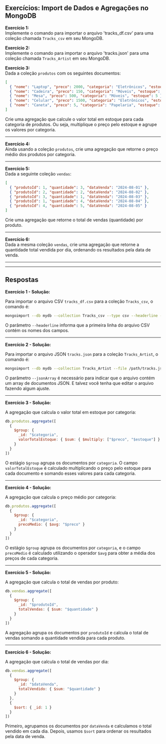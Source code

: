 ## Exercícios: Import de Dados e Agregações no MongoDB

**Exercício 1:**  
Implemente o comando para importar o arquivo 'tracks_df.csv' para uma coleção chamada `Tracks_csv` em seu MongoDB.

**Exercício 2:**  
Implemente o comando para importar o arquivo 'tracks.json' para uma coleção chamada `Tracks_Artist` em seu MongoDB.

**Exercício 3:**  
Dada a coleção `produtos` com os seguintes documentos:

```json
[
  { "nome": "Laptop", "preco": 2000, "categoria": "Eletrônicos", "estoque": 10 },
  { "nome": "Cadeira", "preco": 150, "categoria": "Móveis", "estoque": 20 },
  { "nome": "Mesa", "preco": 500, "categoria": "Móveis", "estoque": 5 },
  { "nome": "Celular", "preco": 1500, "categoria": "Eletrônicos", "estoque": 8 },
  { "nome": "Caneta", "preco": 5, "categoria": "Papelaria", "estoque": 100 }
]
```

Crie uma agregação que calcule o valor total em estoque para cada categoria de produtos. Ou seja, multiplique o preço pelo estoque e agrupe os valores por categoria.

---

**Exercício 4:**  
Ainda usando a coleção `produtos`, crie uma agregação que retorne o preço médio dos produtos por categoria.

---

**Exercício 5:**  
Dada a seguinte coleção `vendas`:

```json
[
  { "produtoId": 1, "quantidade": 3, "dataVenda": "2024-08-01" },
  { "produtoId": 2, "quantidade": 2, "dataVenda": "2024-08-02" },
  { "produtoId": 3, "quantidade": 1, "dataVenda": "2024-08-03" },
  { "produtoId": 1, "quantidade": 4, "dataVenda": "2024-08-04" },
  { "produtoId": 4, "quantidade": 5, "dataVenda": "2024-08-05" }
]
```

Crie uma agregação que retorne o total de vendas (quantidade) por produto.

---

**Exercício 6:**  
Dada a mesma coleção `vendas`, crie uma agregação que retorne a quantidade total vendida por dia, ordenando os resultados pela data de venda.

---

---

## Respostas  

**Exercício 1 - Solução:**

Para importar o arquivo CSV `tracks_df.csv` para a coleção `Tracks_csv`, o comando é:

```bash
mongoimport --db mydb --collection Tracks_csv --type csv --headerline --file /path/tracks_df.csv
```

O parâmetro `--headerline` informa que a primeira linha do arquivo CSV contém os nomes dos campos.

---

**Exercício 2 - Solução:**

Para importar o arquivo JSON `tracks.json` para a coleção `Tracks_Artist`, o comando é:

```bash
mongoimport --db mydb --collection Tracks_Artist --file /path/tracks.json --jsonArray
```

O parâmetro `--jsonArray` é necessário para indicar que o arquivo contém um array de documentos JSON. E talvez você tenha que editar o arquivo fazendo algum ajuste.

---

**Exercício 3 - Solução:**

A agregação que calcula o valor total em estoque por categoria:

```js
db.produtos.aggregate([
  {
    $group: {
      _id: "$categoria",
      valorTotalEstoque: { $sum: { $multiply: ["$preco", "$estoque"] } }
    }
  }
])
```

O estágio `$group` agrupa os documentos por `categoria`. 
O campo `valorTotalEstoque` é calculado multiplicando o preço pelo estoque para cada documento e somando esses valores para cada categoria.

---

**Exercício 4 - Solução:**

A agregação que calcula o preço médio por categoria:

```js
db.produtos.aggregate([
  {
    $group: {
      _id: "$categoria",
      precoMedio: { $avg: "$preco" }
    }
  }
])
```

O estágio `$group` agrupa os documentos por `categoria`, e o campo `precoMedio` é calculado utilizando o operador `$avg` para obter a média dos preços de cada categoria.

---

**Exercício 5 - Solução:**

A agregação que calcula o total de vendas por produto:

```js
db.vendas.aggregate([
  {
    $group: {
      _id: "$produtoId",
      totalVendas: { $sum: "$quantidade" }
    }
  }
])
```

A agregação agrupa os documentos por `produtoId` e calcula o total de vendas somando a quantidade vendida para cada produto.

---

**Exercício 6 - Solução:**

A agregação que calcula o total de vendas por dia:

```js
db.vendas.aggregate([
  {
    $group: {
      _id: "$dataVenda",
      totalVendido: { $sum: "$quantidade" }
    }
  },
  {
    $sort: { _id: 1 }
  }
])
```

Primeiro, agrupamos os documentos por `dataVenda` e calculamos o total vendido em cada dia. Depois, usamos `$sort` para ordenar os resultados pela data de venda.

